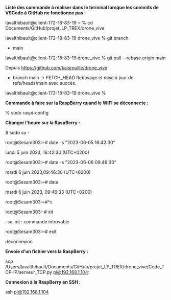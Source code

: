 **Liste des commande à réaliser dans le terminal lorsque les commits de VSCode à GitHub ne fonctionne pas :**

lavalthibault@client-172-18-83-19 ~ % cd Documents/GitHub/projet_LP_TREX/drone_vive  

lavalthibault@client-172-18-83-19 drone_vive % git branch                   
* main

lavalthibault@client-172-18-83-19 drone_vive % git pull --rebase origin main

Depuis https://github.com/kaisrouille/drone_vive
 * branch            main       -> FETCH_HEAD
Rebasage et mise à jour de refs/heads/main avec succès.

lavalthibault@client-172-18-83-19 drone_vive % 

**Commande à faire sur la RaspBerry quand le WIFI se déconnecte :**

% sudo raspi-config


**Changer l'heure sur la RaspBerry :**

$ sudo su -

root@Sesam303:~# date -s "2023-06-05 16:42:30"

lundi 5 juin 2023, 16:42:30 (UTC+0200)

root@Sesam303:~# date -s "2023-06-06 09:46:30"

mardi 6 juin 2023,09:46:30 (UTC+0200)

root@Sesam303:~# date

mardi 6 juin 2023, 09:46:33 (UTC+0200)

root@Sesam303:~#^c

root@Sesam303:-# xit

-su: xit : commande introvable 

root@Sesam303:~# exit 

déconnexion


**Envoie d'un fichier vers la RaspBerry :**

scp /Users/lavalthibault/Documents/GitHub/projet_LP_TREX/drone_vive/Code_TCP-IP/serveur_TCP.py pi@192.168.1.104:

**Connexion à la RaspBerry en SSH :**

ssh pi@192.168.1.104
